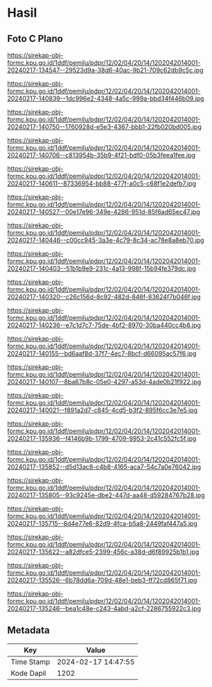 # Hasil

## Foto C Plano

https://sirekap-obj-formc.kpu.go.id/1ddf/pemilu/pdpr/12/02/04/20/14/1202042014001-20240217-134547--29523d9a-38d6-40ac-9b21-709c62db9c5c.jpg

https://sirekap-obj-formc.kpu.go.id/1ddf/pemilu/pdpr/12/02/04/20/14/1202042014001-20240217-140839--1dc996e2-4348-4a5c-999a-bbd34f446b09.jpg

https://sirekap-obj-formc.kpu.go.id/1ddf/pemilu/pdpr/12/02/04/20/14/1202042014001-20240217-140750--1760928d-e5e3-4367-bbb1-22fb020bd005.jpg

https://sirekap-obj-formc.kpu.go.id/1ddf/pemilu/pdpr/12/02/04/20/14/1202042014001-20240217-140706--c813954b-35b9-4f21-bdf0-05b3feea1fee.jpg

https://sirekap-obj-formc.kpu.go.id/1ddf/pemilu/pdpr/12/02/04/20/14/1202042014001-20240217-140611--87336954-bb88-477f-a0c5-c68f1e2defb7.jpg

https://sirekap-obj-formc.kpu.go.id/1ddf/pemilu/pdpr/12/02/04/20/14/1202042014001-20240217-140527--00e17e96-349e-4286-951d-85f6ad65ec47.jpg

https://sirekap-obj-formc.kpu.go.id/1ddf/pemilu/pdpr/12/02/04/20/14/1202042014001-20240217-140446--c00cc945-3a3e-4c79-8c34-ac78e8a8eb70.jpg

https://sirekap-obj-formc.kpu.go.id/1ddf/pemilu/pdpr/12/02/04/20/14/1202042014001-20240217-140403--51b1b9e9-231c-4a13-998f-15b94fe379dc.jpg

https://sirekap-obj-formc.kpu.go.id/1ddf/pemilu/pdpr/12/02/04/20/14/1202042014001-20240217-140320--c26c156d-8c92-482d-846f-83624f7b046f.jpg

https://sirekap-obj-formc.kpu.go.id/1ddf/pemilu/pdpr/12/02/04/20/14/1202042014001-20240217-140236--e7c1d7c7-75de-4bf2-8970-30ba440cc4b8.jpg

https://sirekap-obj-formc.kpu.go.id/1ddf/pemilu/pdpr/12/02/04/20/14/1202042014001-20240217-140155--bd6aaf8d-37f7-4ec7-8bcf-d66095ac57f6.jpg

https://sirekap-obj-formc.kpu.go.id/1ddf/pemilu/pdpr/12/02/04/20/14/1202042014001-20240217-140107--8ba67b8c-05e0-4297-a53d-4ade0b21f922.jpg

https://sirekap-obj-formc.kpu.go.id/1ddf/pemilu/pdpr/12/02/04/20/14/1202042014001-20240217-140021--f891a2d7-c845-4cd5-b3f2-895f6cc3e7e5.jpg

https://sirekap-obj-formc.kpu.go.id/1ddf/pemilu/pdpr/12/02/04/20/14/1202042014001-20240217-135936--f4146b9b-1799-4709-9953-2c41c552fc5f.jpg

https://sirekap-obj-formc.kpu.go.id/1ddf/pemilu/pdpr/12/02/04/20/14/1202042014001-20240217-135852--d5d13ac8-c4b8-4165-aca7-54c7a0e76042.jpg

https://sirekap-obj-formc.kpu.go.id/1ddf/pemilu/pdpr/12/02/04/20/14/1202042014001-20240217-135805--93c9245e-dbe2-447d-aa48-d59284767b28.jpg

https://sirekap-obj-formc.kpu.go.id/1ddf/pemilu/pdpr/12/02/04/20/14/1202042014001-20240217-135715--8d4e77e6-82d9-4fca-b5a8-2449faf447a5.jpg

https://sirekap-obj-formc.kpu.go.id/1ddf/pemilu/pdpr/12/02/04/20/14/1202042014001-20240217-135622--a82dfce5-2399-456c-a38d-d6f89925b1b1.jpg

https://sirekap-obj-formc.kpu.go.id/1ddf/pemilu/pdpr/12/02/04/20/14/1202042014001-20240217-135526--6b78dd6a-709d-48e1-beb3-ff72cd865f71.jpg

https://sirekap-obj-formc.kpu.go.id/1ddf/pemilu/pdpr/12/02/04/20/14/1202042014001-20240217-135246--bea1c48e-c243-4abd-a2cf-2286755922c3.jpg


## Metadata

| Key        | Value               |
| ---------- | ------------------- |
| Time Stamp | 2024-02-17 14:47:55 |
| Kode Dapil | 1202                |



